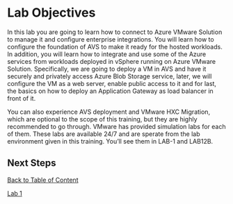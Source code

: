 # Lab Objectives

In this lab you are going to learn how to connect to Azure VMware Solution to
manage it and configure enterprise integrations. You will learn how to configure
the foundation of AVS to make it ready for the hosted workloads. In addition,
you will learn how to integrate and use some of the Azure services from
workloads deployed in vSphere running on Azure VMware Solution. Specifically, we
are going to deploy a VM in AVS and have it securely and privately access Azure
Blob Storage service, later, we will configure the VM as a web server, enable
public access to it and for last, the basics on how to deploy an Application
Gateway as load balancer in front of it.

You can also experience AVS deployment and VMware HXC Migration, which are
optional to the scope of this training, but they are highly recommended to go
through. VMware has provided simulation labs for each of them. These labs are
available 24/7 and are sperate from the lab environment given in this training.
You’ll see them in LAB-1 and LAB12B.

## Next Steps

[Back to Table of Content](index.md#table-of-contents)

[Lab 1](lab-1.md)
